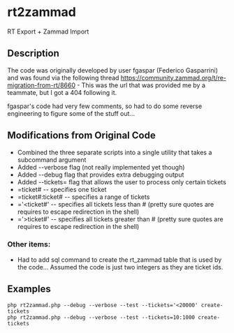 # rt2zammad
RT Export + Zammad Import

## Description
The code was originally developed by user fgaspar (Federico Gasparrini) and was found via the following thread
https://community.zammad.org/t/re-migration-from-rt/8660 - This was the url that was provided me by a teammate, but I got a 404 following it.

fgaspar's code had very few comments, so had to do some reverse engineering to figure some of the stuff out...

## Modifications from Original Code
* Combined the three separate scripts into a single utility that takes a subcommand argument
* Added --verbose flag (not really implemented yet though)
* Added --debug flag that provides extra debugging output
* Added --tickets= flag that allows the user to process only certain tickets
 * =ticket#           -- specifies one ticket
 * =ticket#:ticket#   -- specifies a range of tickets
 * ='<ticket#'        -- specifies all tickets less than # (pretty sure quotes are requires to escape redirection in the shell)
 * ='>ticket#'        -- specifies all tickets greater than # (pretty sure quotes are requires to escape redirection in the shell)

### Other items:
* Had to add sql command to create the rt_zammad table that is used by the code...  Assumed the code is just two integers as they are ticket ids.

## Examples
```
php rt2zammad.php --debug --verbose --test --tickets='<20000' create-tickets
php rt2zammad.php --debug --verbose --test --tickets=10:1000 create-tickets
```
